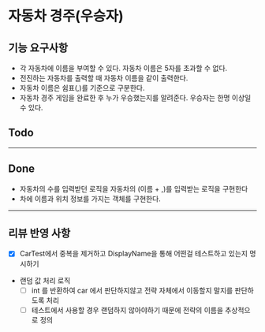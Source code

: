 # 자동차 경주(우승자)

## 기능 요구사항
- 각 자동차에 이름을 부여할 수 있다. 자동차 이름은 5자를 초과할 수 없다.
- 전진하는 자동차를 출력할 때 자동차 이름을 같이 출력한다.
- 자동차 이름은 쉼표(,)를 기준으로 구분한다.
- 자동차 경주 게임을 완료한 후 누가 우승했는지를 알려준다. 우승자는 한명 이상일 수 있다.

## Todo
 

---
## Done
- 자동차의 수를 입력받던 로직을 자동차의 (이름 + ,)를 입력받는 로직을 구현한다
- 차에 이름과 위치 정보를 가지는 객체를 구현한다.



---

## 리뷰 반영 사항
- [x] CarTest에서 중복을 제거하고 DisplayName을 통해 어떤걸 테스트하고 있는지 명시하기
- 랜덤 값 처리 로직
  - [ ] int 를 반환하여 car 에서 판단하지않고 전략 자체에서 이동할지 말지를 판단하도록 처리
  - [ ] 테스트에서 사용할 경우 랜덤하지 않아야하기 때문에 전략의 이름을 추상적으로 정의 
